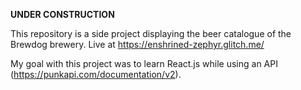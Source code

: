 **UNDER CONSTRUCTION**

This repository is a side project displaying the beer catalogue of the Brewdog brewery. Live at https://enshrined-zephyr.glitch.me/

My goal with this project was to learn React.js while using an API (https://punkapi.com/documentation/v2).
